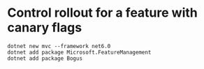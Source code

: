# Control rollout for a feature with canary flags

```dotnetcli
dotnet new mvc --framework net6.0
dotnet add package Microsoft.FeatureManagement
dotnet add package Bogus
```

